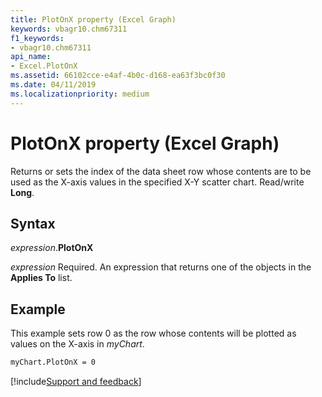 ```yaml
---
title: PlotOnX property (Excel Graph)
keywords: vbagr10.chm67311
f1_keywords:
- vbagr10.chm67311
api_name:
- Excel.PlotOnX
ms.assetid: 66102cce-e4af-4b0c-d168-ea63f3bc0f30
ms.date: 04/11/2019
ms.localizationpriority: medium
---
```



# PlotOnX property (Excel Graph)

Returns or sets the index of the data sheet row whose contents are to be used as the X-axis values in the specified X-Y scatter chart. Read/write **Long**.

## Syntax

_expression_.**PlotOnX**

_expression_ Required. An expression that returns one of the objects in the **Applies To** list.

## Example

This example sets row 0 as the row whose contents will be plotted as values on the X-axis in _myChart_.

```vb
myChart.PlotOnX = 0 

```

[!include[Support and feedback](~/includes/feedback-boilerplate.md)]